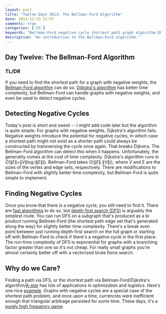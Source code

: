 ```yaml
---
layout: post
title: "Twelve Days 2013: The Bellman-Ford Algorithm"
date: 2013-12-23 21:57
comments: true
categories: ['CS']
keywords: "Bellman-Ford negative cycle shortest path graph algorithm DFS depth first search."
description: "An introduction to the Bellman-Ford algorithm."
---
```


## Day Twelve: The Bellman-Ford Algorithm

### TL/DR

If you need to find the shortest path for a graph with negative weights, the [Bellman-Ford algorithm](http://en.wikipedia.org/wiki/Bellman%E2%80%93Ford_algorithm) can do so. [Dijkstra's algorithm](http://en.wikipedia.org/wiki/Dijkstra's_algorithm) has better time complexity, but Bellman-Ford can handle graphs with negative weights, and even be used to detect negative cycles.

## Detecting Negative Cycles

Today's post is short and sweet -- I might add code later but the algorithm is quite simple. For graphs with negative weights, Dijkstra's algorithm fails. Negative weights introduce the potential for negative cycles, in which case a shortest path might not exist as a shorter path could always be constructed by transversing the cycle once again. That breaks Dijkstra. The Bellman-Ford algorithm can detect this when it happens. Unfortunately, the generality comes at the cost of time complexity. Dijkstra's algorithm runs in $O(\|E\| + \|V\|\log(\|E\|))$. Bellman-Ford takes $O(\|E\| \cdot \|V\|))$, where $V$ and $E$ are the sizes of the vertex and edge sets, respectively. There are modifications to Bellman-Ford with slightly better time complexity, but Bellman-Ford is quite simple to implement.

## Finding Negative Cycles

Once you know that there *is* a negative cycle, you still need to find it. There are [fast algorithms](http://ww1.ucmss.com/books/LFS/CSREA2006/FCS4906.pdf) to do so, but [depth-first search (DFS)](http://en.wikipedia.org/wiki/Depth-first_search) is arguably the simplest route. You can run DFS on a subgraph that's produced as a bi product running Bellman-Ford (the shortest path edge set that's generated along the way) for slightly better time complexity. There's a break even point between just running depth-first search on the full graph or starting off with Bellman-Ford to check if there's a negative cycle in the first place. The run-time complexity of DFS is exponential for graphs with a branching factor greater than one so it's not cheap. For really small graphs you're almost certainly better off with a vectorized brute force search.

## Why do we Care?

Finding a path via DFS, or the shortest path via Bellman-Ford/Dijkstra's algorithm/[A-star](http://en.wikipedia.org/wiki/A*_search_algorithm) has lots of applications in optimization and logistics. Here's one nice [example](https://www.youtube.com/watch?v=DlkMs4ZHHr8#t=12). Graphs with negative cycles are a special case of the shortest path problem, and once upon a time, currencies were inefficient enough that triangular arbitrage persisted for some time. These days, it's a [purely high frequency game](http://arxiv.org/pdf/0812.0913.pdf).
